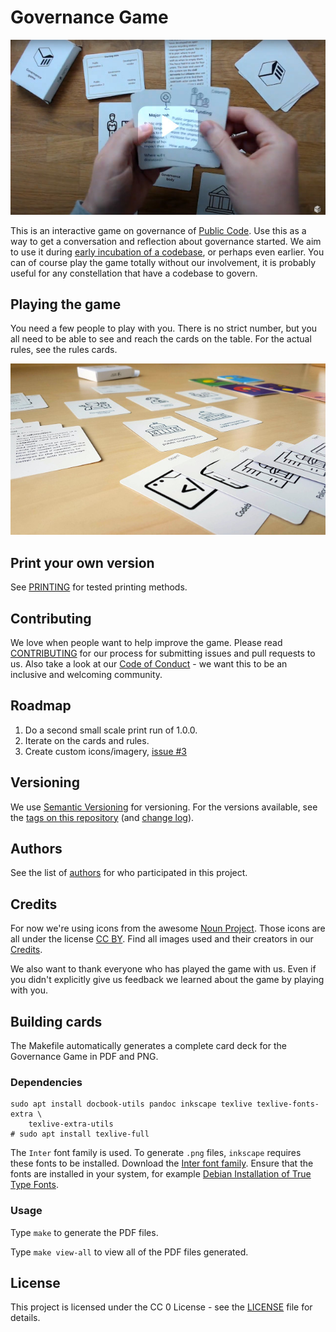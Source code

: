 # Governance Game

[![Introduction video to the game](images/video-preview.jpg)](https://www.youtube.com/watch?v=Dt0WFla4eeM)

This is an interactive game on governance of [Public Code](https://about.publiccode.net/glossary/public-code-definition.html). Use this as a way to get a conversation and reflection about governance started. We aim to use it during [early incubation of a codebase](https://about.publiccode.net/activities/codebase-stewardship/product-assets-for-early-incubation.html), or perhaps even earlier. You can of course play the game totally without our involvement, it is probably useful for any constellation that have a codebase to govern.

## Playing the game

You need a few people to play with you. There is no strict number, but you all need to be able to see and reach the cards on the table. For the actual rules, see the rules cards.

![A picture of the cards in the game on a table](images/cards-640px.jpg)

## Print your own version

See [PRINTING](PRINTING.md) for tested printing methods.

## Contributing

We love when people want to help improve the game. Please read [CONTRIBUTING](CONTRIBUTING.md) for our process for submitting issues and pull requests to us. Also take a look at our [Code of Conduct](CODE_OF_CONDUCT.md) - we want this to be an inclusive and welcoming community.

## Roadmap

1. Do a second small scale print run of 1.0.0.
2. Iterate on the cards and rules.
3. Create custom icons/imagery, [issue #3](https://github.com/publiccodenet/governance-game/issues/3)

## Versioning

We use [Semantic Versioning](http://semver.org/) for versioning. For the versions available, see the [tags on this repository](https://github.com/publiccode/govgame/tags) (and [change log](CHANGELOG.md)).

## Authors

See the list of [authors](AUTHORS.md) for who participated in this project.

## Credits

For now we're using icons from the awesome [Noun Project](https://thenounproject.com). Those icons are all under the license [CC BY](https://creativecommons.org/licenses/by/3.0/us/legalcode). Find all images used and their creators in our [Credits](CREDITS.md).

We also want to thank everyone who has played the game with us. Even if you didn't explicitly give us feedback we learned about the game by playing with you.

## Building cards

The Makefile automatically generates a complete card deck for the Governance Game in PDF and PNG.

### Dependencies

```
sudo apt install docbook-utils pandoc inkscape texlive texlive-fonts-extra \
	texlive-extra-utils
# sudo apt install texlive-full
```

The `Inter` font family is used.
To generate `.png` files, `inkscape` requires these fonts to be installed.
Download the [Inter font family](https://fonts.google.com/specimen/Inter).
Ensure that the fonts are installed in your system, for example
[Debian Installation of True Type Fonts](https://wiki.debian.org/TrueType#Installation_of_True_Type_Fonts).

### Usage

Type `make` to generate the PDF files.

Type `make view-all` to view all of the PDF files generated.

## License

This project is licensed under the CC 0 License - see the [LICENSE](LICENSE.md) file for details.
